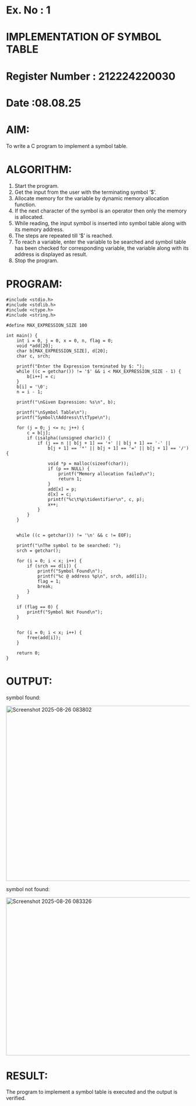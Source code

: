 # Ex. No : 1

# IMPLEMENTATION OF SYMBOL TABLE

# Register Number : 212224220030

# Date :08.08.25

# AIM:

To write a C program to implement a symbol table.

# ALGORITHM:

1. Start the program.
2. Get the input from the user with the terminating symbol ‘$’.
3. Allocate memory for the variable by dynamic memory allocation function.
4. If the next character of the symbol is an operator then only the memory is allocated.
5. While reading, the input symbol is inserted into symbol table along with its memory address.
6. The steps are repeated till ‘$’ is reached.
7. To reach a variable, enter the variable to be searched and symbol table has been checked for corresponding variable, the variable along with its address is displayed as result.
8. Stop the program.

# PROGRAM:

```
#include <stdio.h>
#include <stdlib.h>   
#include <ctype.h>    
#include <string.h>

#define MAX_EXPRESSION_SIZE 100

int main() {
    int i = 0, j = 0, x = 0, n, flag = 0;
    void *add[20];       
    char b[MAX_EXPRESSION_SIZE], d[20];  
    char c, srch;

    printf("Enter the Expression terminated by $: ");
    while ((c = getchar()) != '$' && i < MAX_EXPRESSION_SIZE - 1) {
        b[i++] = c;
    }
    b[i] = '\0'; 
    n = i - 1;

    printf("\nGiven Expression: %s\n", b);

    printf("\nSymbol Table\n");
    printf("Symbol\tAddress\t\tType\n");

    for (j = 0; j <= n; j++) {
        c = b[j];
        if (isalpha((unsigned char)c)) {
            if (j == n || b[j + 1] == '+' || b[j + 1] == '-' || 
                b[j + 1] == '*' || b[j + 1] == '=' || b[j + 1] == '/') {
                
                void *p = malloc(sizeof(char));
                if (p == NULL) {
                    printf("Memory allocation failed\n");
                    return 1;
                }
                add[x] = p;
                d[x] = c;
                printf("%c\t%p\tidentifier\n", c, p);
                x++;
            }
        }
    }

    
    while ((c = getchar()) != '\n' && c != EOF);

    printf("\nThe symbol to be searched: ");
    srch = getchar();

    for (i = 0; i < x; i++) {
        if (srch == d[i]) {
            printf("Symbol Found\n");
            printf("%c @ address %p\n", srch, add[i]);
            flag = 1;
            break;
        }
    }

    if (flag == 0) {
        printf("Symbol Not Found\n");
    }

 
    for (i = 0; i < x; i++) {
        free(add[i]);
    }

    return 0;
}

```

# OUTPUT:

symbol found:

<img width="548" height="479" alt="Screenshot 2025-08-26 083802" src="https://github.com/user-attachments/assets/d7811cc6-ac19-4530-9bf6-1101edfe48b3" />


symbol not found:

<img width="539" height="432" alt="Screenshot 2025-08-26 083326" src="https://github.com/user-attachments/assets/121b7f45-3f4c-4865-9fcf-37f4b2857ef7" />


# RESULT:

The program to implement a symbol table is executed and the output is verified.
